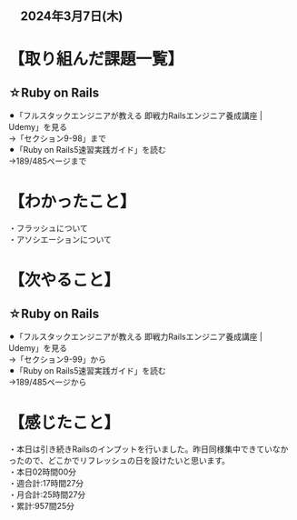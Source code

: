 ## 　2024年3月7日(木)
# 【取り組んだ課題一覧】
## ☆Ruby on Rails
⚫︎「フルスタックエンジニアが教える 即戦力Railsエンジニア養成講座 | Udemy」を見る<br>
→「セクション9-98」まで<br>
⚫︎「Ruby on Rails5速習実践ガイド」を読む<br>
→189/485ページまで<br>
# 【わかったこと】
・フラッシュについて<br>
・アソシエーションについて<br>
# 【次やること】
## ☆Ruby on Rails
⚫︎「フルスタックエンジニアが教える 即戦力Railsエンジニア養成講座 | Udemy」を見る<br>
→「セクション9-99」から<br>
⚫︎「Ruby on Rails5速習実践ガイド」を読む<br>
→189/485ページから<br>
# 【感じたこと】
・本日は引き続きRailsのインプットを行いました。昨日同様集中できていなかったので、どこかでリフレッシュの日を設けたいと思います。<br>
・本日02時間00分<br>
・週合計:17時間27分<br>
・月合計:25時間27分<br>
・累計:957間25分<br>

